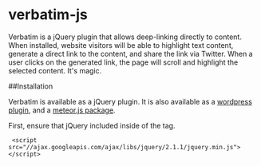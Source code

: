 verbatim-js
===========

Verbatim is a jQuery plugin that allows deep-linking directly to content. When installed, website visitors will be able to highlight text content, generate a direct link to the content, and share the link via Twitter. When a user clicks on the generated link, the page will scroll and highlight the selected content. It's magic.


##Installation

Verbatim is available as a jQuery plugin. It is also available as a [wordpress plugin](http://wordpress.org), and a [meteor.js package](http://atmosphere.js). 

First, ensure that jQuery included inside of the <head> tag.

```
 <script src="//ajax.googleapis.com/ajax/libs/jquery/2.1.1/jquery.min.js"></script>
```